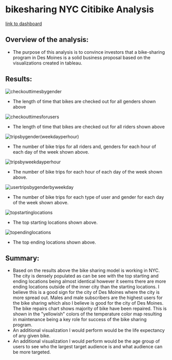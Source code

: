 # bikesharing NYC Citibike Analysis

[link to dashboard](https://public.tableau.com/authoring/NYCCitiBikeAnalysis_16485033949850/NYCCitiBikeAnalysis#1) 


## Overview of the analysis: 

* The purpose of this analysis is to convince investors that a bike-sharing program in Des Moines is a solid business proposal based on the visualizations created in tableau.




## Results: 



 ![checkouttimesbygender](https://user-images.githubusercontent.com/93004710/160474820-9ac0525d-bd05-4d0e-b64d-678cc4d59253.png)



*  The length of time that bikes are checked out for all genders shown above 
 
 
 
 
 ![checkouttimesforusers](https://user-images.githubusercontent.com/93004710/160474843-09629d48-2cd3-4e4d-b72d-21b09ed42f36.png)





*  The length of time that bikes are checked out for all riders shown above





 ![tripsbygender(weekdayperhour)](https://user-images.githubusercontent.com/93004710/160474849-435bf93b-044c-41ba-bd24-45e295795ddb.png)




*  The number of bike trips for all riders and, genders for each hour of each day of the week shown above.




 ![tripsbyweekdayperhour](https://user-images.githubusercontent.com/93004710/160474858-db5b513e-0181-4f4a-a83d-d8b5c7606fa7.png)




*  The number of bike trips for each hour of each day of the week shown above.





 ![usertripsbygenderbyweekday](https://user-images.githubusercontent.com/93004710/160474873-cc48979f-72fd-49ff-a7e3-e827104d1dd9.png)






*  The number of bike trips for each type of user and gender for each day of the week shown above.




![topstartinglocations](https://user-images.githubusercontent.com/93004710/160493801-7124ba72-a9ad-433d-a3f4-707bd4a177c4.png)



* The top starting locations shown above.



![topendinglocations](https://user-images.githubusercontent.com/93004710/160493810-61bd8740-a80a-40fa-8e56-126bbc2e7bce.png)



* The top ending locations shown above.


## Summary: 

* Based on the results above the bike sharing model is working in NYC. The city is densely populated as can be see with the top starting and ending locations being almost identical however it seems there are more ending locations outside of the inner city than the starting locations. I believe this is a good sign for the city of Des Moines where the city is more spread out. Males and male subscribers are the highest users for the bike sharing which also I believe is good for the city of Des Moines. The bike repairs chart shows majority of bike have been repaired. This is shown in the "yellowish" colors of the temperature color map resulting in maintenance being a key role for success of the bike sharing program.
* An additional visualization I would perform would be the life expectancy of any given bike. 
* An additional visualization I would perform would be the age group of users to see who the largest target audience is and what audience can be more targeted.
